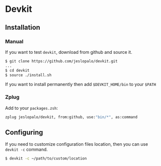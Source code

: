 Devkit
======
## Installation

### Manual

If you want to test ```devkit```, download from github and source it.

```sh
$ git clone https://github.com/jeslopalo/devkit.git
...
$ cd devkit
$ source ./install.sh
```
If you want to install permanently then add ```$DEVKIT_HOME/bin``` to your ```$PATH```

### Zplug
Add to your ```packages.zsh```:

```sh
zplug jeslopalo/devkit, from:github, use:"bin/*", as:command
```

## Configuring
If you need to customize configuration files location, then you can use ```devkit -c``` command.

```sh
$ devkit -c ~/path/to/custom/location
```
